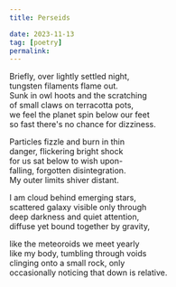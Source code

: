 ```yaml
---
title: Perseids

date: 2023-11-13
tag: [poetry]
permalink:
---
```


Briefly, over lightly settled night,  
tungsten filaments flame out.  
Sunk in owl hoots and the scratching   
of small claws on terracotta pots,   
we feel the planet spin below our feet     
so fast there's no chance for dizziness.  

Particles fizzle and burn in thin   
danger, flickering bright shock   
for us sat below to wish upon-    
falling, forgotten disintegration.   
My outer limits shiver distant.  

I am cloud behind emerging stars,    
scattered galaxy visible only through    
deep darkness and quiet attention,  
diffuse yet bound together by gravity,   

like the meteoroids we meet yearly   
like my body, tumbling through voids   
clinging onto a small rock, only   
occasionally noticing that down is relative. 
